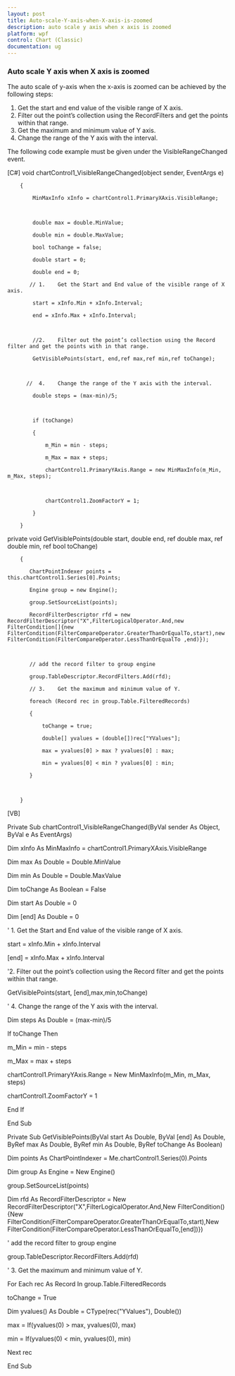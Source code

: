 ```yaml
---
layout: post
title: Auto-scale-Y-axis-when-X-axis-is-zoomed
description: auto scale y axis when x axis is zoomed
platform: wpf
control: Chart (Classic)
documentation: ug
---
```


### Auto scale Y axis when X axis is zoomed

 The auto scale of y-axis when the x-axis is zoomed can be achieved by the following steps:

1. Get the start and end value of the visible range of X axis. 
2. Filter out the point’s collection using the RecordFilters and get the points within that range.
3. Get the maximum and minimum value of Y axis.
4. Change the range of the Y axis with the interval.



The following code example must be given under the VisibleRangeChanged event.



[C#]
void chartControl1_VisibleRangeChanged(object sender, EventArgs e)

        {

            MinMaxInfo xInfo = chartControl1.PrimaryXAxis.VisibleRange;



            double max = double.MinValue;

            double min = double.MaxValue;

            bool toChange = false;

            double start = 0;

            double end = 0;

           // 1.	Get the Start and End value of the visible range of X axis. 

            start = xInfo.Min + xInfo.Interval;

            end = xInfo.Max + xInfo.Interval;



            //2.	Filter out the point’s collection using the Record filter and get the points with in that range. 

            GetVisiblePoints(start, end,ref max,ref min,ref toChange);



          //  4.	Change the range of the Y axis with the interval. 

            double steps = (max-min)/5;



            if (toChange)

            {

                m_Min = min - steps;

                m_Max = max + steps;

                chartControl1.PrimaryYAxis.Range = new MinMaxInfo(m_Min, m_Max, steps);



                chartControl1.ZoomFactorY = 1;

            }

        }



 private void GetVisiblePoints(double start, double end, ref double max, ref double min, ref bool toChange)

        {

           ChartPointIndexer points =  this.chartControl1.Series[0].Points;

           Engine group = new Engine();

           group.SetSourceList(points);

           RecordFilterDescriptor rfd = new RecordFilterDescriptor("X",FilterLogicalOperator.And,new FilterCondition[]{new FilterCondition(FilterCompareOperator.GreaterThanOrEqualTo,start),new FilterCondition(FilterCompareOperator.LessThanOrEqualTo ,end)});



           // add the record filter to group engine

           group.TableDescriptor.RecordFilters.Add(rfd);

           // 3.	Get the maximum and minimum value of Y.

           foreach (Record rec in group.Table.FilteredRecords)

           {

               toChange = true;

               double[] yvalues = (double[])rec["YValues"];

               max = yvalues[0] > max ? yvalues[0] : max;

               min = yvalues[0] < min ? yvalues[0] : min;

           } 



        } 	



[VB]

Private Sub chartControl1_VisibleRangeChanged(ByVal sender As Object, ByVal e As EventArgs)

Dim xInfo As MinMaxInfo = chartControl1.PrimaryXAxis.VisibleRange



Dim max As Double = Double.MinValue

Dim min As Double = Double.MaxValue

Dim toChange As Boolean = False

Dim start As Double = 0

Dim [end] As Double = 0

' 1. Get the Start and End value of the visible range of X axis. 

start = xInfo.Min + xInfo.Interval

[end] = xInfo.Max + xInfo.Interval



'2. Filter out the point’s collection using the Record filter and get the points within that range. 

GetVisiblePoints(start, [end],max,min,toChange)



' 4. Change the range of the Y axis with the interval. 

Dim steps As Double = (max-min)/5



If toChange Then

m_Min = min - steps

m_Max = max + steps

chartControl1.PrimaryYAxis.Range = New MinMaxInfo(m_Min, m_Max, steps)



chartControl1.ZoomFactorY = 1

End If

End Sub



Private Sub GetVisiblePoints(ByVal start As Double, ByVal [end] As Double, ByRef max As Double, ByRef min As Double, ByRef toChange As Boolean)

Dim points As ChartPointIndexer = Me.chartControl1.Series(0).Points

Dim group As Engine = New Engine()

group.SetSourceList(points)

Dim rfd As RecordFilterDescriptor = New RecordFilterDescriptor("X",FilterLogicalOperator.And,New FilterCondition(){New FilterCondition(FilterCompareOperator.GreaterThanOrEqualTo,start),New FilterCondition(FilterCompareOperator.LessThanOrEqualTo,[end])})



' add the record filter to group engine

group.TableDescriptor.RecordFilters.Add(rfd)

' 3. Get the maximum and minimum value of Y.

For Each rec As Record In group.Table.FilteredRecords

toChange = True

Dim yvalues() As Double = CType(rec("YValues"), Double())

max = If(yvalues(0) > max, yvalues(0), max)

min = If(yvalues(0) < min, yvalues(0), min)

Next rec

End Sub



